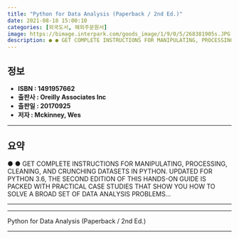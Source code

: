 ```yaml
---
title: "Python for Data Analysis (Paperback / 2nd Ed.)"
date: 2021-08-18 15:00:10
categories: [외국도서, 해외주문원서]
image: https://bimage.interpark.com/goods_image/1/9/0/5/268381905s.JPG
description: ● ● GET COMPLETE INSTRUCTIONS FOR MANIPULATING, PROCESSING, CLEANING, AND CRUNCHING DATASETS IN PYTHON. UPDATED FOR PYTHON 3.6, THE SECOND EDITION OF THIS HAN
---
```


## **정보**

- **ISBN : 1491957662**
- **출판사 : Oreilly   Associates Inc**
- **출판일 : 20170925**
- **저자 : Mckinney, Wes**

------



## **요약**

●  ●  GET COMPLETE INSTRUCTIONS FOR MANIPULATING, PROCESSING, CLEANING, AND CRUNCHING DATASETS IN PYTHON. UPDATED FOR PYTHON 3.6, THE SECOND EDITION OF THIS HANDS-ON GUIDE IS PACKED WITH PRACTICAL CASE STUDIES THAT SHOW YOU HOW TO SOLVE A BROAD SET OF DATA ANALYSIS PROBLEMS... 

------



------


Python for Data Analysis (Paperback / 2nd Ed.) 

------


